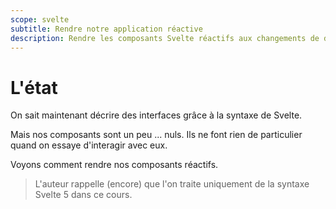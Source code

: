 ```yaml
---
scope: svelte
subtitle: Rendre notre application réactive
description: Rendre les composants Svelte réactifs aux changements de données
---
```


# L'état

On sait maintenant décrire des interfaces grâce à la syntaxe de Svelte.

Mais nos composants sont un peu ... nuls. Ils ne font rien de particulier quand on essaye
d'interagir avec eux.

Voyons comment rendre nos composants réactifs.

> L'auteur rappelle (encore) que l'on traite uniquement de la syntaxe Svelte 5 dans ce cours.
